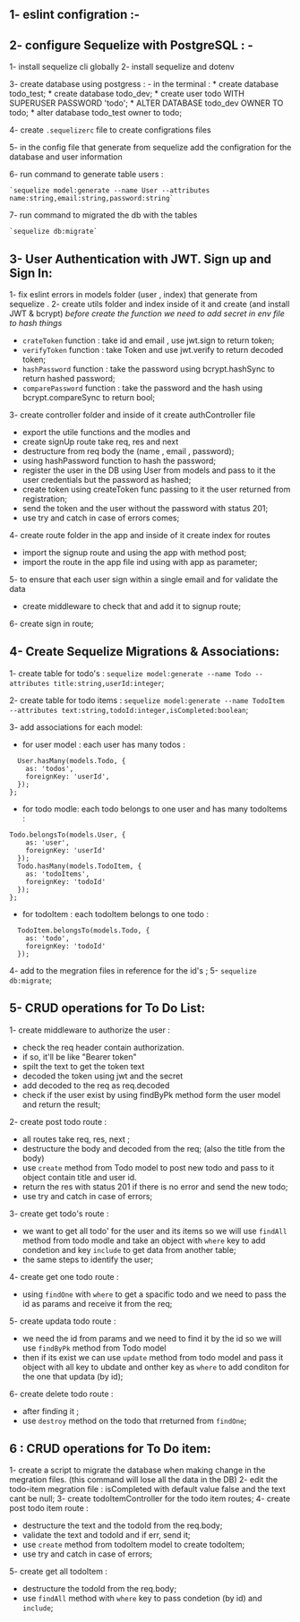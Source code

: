 ## 1- eslint configration :- 

## 2- configure Sequelize with PostgreSQL : -
  1- install sequelize cli globally
  2- install sequelize and dotenv
  
  3- create database using postgress : 
    - in the terminal :
      * create database todo_test;
      * create database todo_dev;
      * create user todo WITH SUPERUSER PASSWORD 'todo';
      * ALTER DATABASE todo_dev OWNER TO todo;
      * alter database todo_test owner to todo; 

  4- create `.sequelizerc` file to create configrations files 

  5- in the config file that generate from sequelize add the configration for the database and user information

  6- run command to generate table users : 

    `sequelize model:generate --name User --attributes name:string,email:string,password:string`

  7- run command to migrated the db with the tables 
  
    `sequelize db:migrate`

## 3- User Authentication with JWT. Sign up and Sign In:
1- fix eslint errors in models folder (user , index) that generate from sequelize .
2- create utils folder and index inside of it and create (and install JWT & bcrypt)
   *before create the function we need to add secret in env file to hash things*
  - `crateToken` function : take id and email , use jwt.sign to return token;
  - `verifyToken` function : take Token and use jwt.verify to return decoded token;
  - `hashPassword` function : take the password using bcrypt.hashSync to return hashed password;
  - `comparePassword` function : take the password and the hash using bcrypt.compareSync to return bool;

3- create controller folder and inside of it create authController file 
  * export the utile functions and the modles and 
  * create signUp route take req, res and next 
  * destructure from req body the (name , email , password);
  * using hashPassword function to hash the password;
  * register the user in the DB using User from models and pass to it the user credentials but the password as hashed;
  * create token using createToken func passing to it the user returned from registration;
  * send the token and the user without the password with status 201;
  * use try and catch in case of errors comes;

4- create route folder in the app and inside of it create index for routes 
  * import the signup route and using the app with method post;
  * import the route in the app file ind using with app as parameter;

5- to ensure that each user sign within a single email and for validate the data
  * create middleware to check that and add it to signup route;

6- create sign in route;


## 4- Create Sequelize Migrations & Associations:

1- create table for todo's : 
`sequelize model:generate --name Todo --attributes title:string,userId:integer`;

2- create table for todo items : 
`sequelize model:generate --name TodoItem --attributes text:string,todoId:integer,isCompleted:boolean`;

3- add associations for each model:
  - for user model : 
    each user has many todos : 
  ```
    User.hasMany(models.Todo, {
      as: 'todos',
      foreignKey: 'userId',
    });
  };
  ```

  - for todo modle: 
  each todo belongs to one user and has many todoItems :

```
Todo.belongsTo(models.User, {
    as: 'user',
    foreignKey: 'userId'
  });
  Todo.hasMany(models.TodoItem, {
    as: 'todoItems',
    foreignKey: 'todoId'
  });
};

```
- for todoItem : 
each todoItem belongs to one todo :
```
  TodoItem.belongsTo(models.Todo, {
    as: 'todo',
    foreignKey: 'todoId'
  });
```

4- add to the megration files in reference for the id's ;
5- `sequelize db:migrate`;


## 5- CRUD operations for To Do List:

1- create middleware to authorize the user : 
  * check the req header contain authorization.
  * if so, it'll be like "Bearer token"
  * spilt the text to get the token text 
  * decoded the token using jwt and the secret 
  * add decoded to the req as req.decoded 
  * check if the user exist by using findByPk method form the user model and return the result; 

2- create post todo route :
  * all routes take req, res, next ;
  * destructure the body and decoded from the req; (also the title from the body)
  * use `create` method from Todo model to post new todo and pass to it object contain title and user id.
  * return the res with status 201 if there is no error and send the new todo;
  * use try and catch in case of errors;

3- create get todo's route : 
  * we want to get all todo' for the user and its items so we will use `findAll` method from todo modle and take an object with `where` key to add condetion and key `include` to get data from another table;
  * the same steps to identify the user;

4- create get one todo route : 
  * using `findOne` with `where` to get a spacific todo and we need to pass the id as params and receive it from the req;

5- create updata todo route : 
  * we need the id from params and we need to find it by the id so we will use `findByPk` method from Todo model
  * then if its exist we can use `update` method from todo model and pass it object with all key to ubdate and onther key as `where` to add conditon for the one that updata (by id);

6- create delete todo route : 
  * after finding it ;
  * use `destroy` method on the todo that rreturned from `findOne`;

## 6 : CRUD operations for To Do item:

1- create a script to migrate the database when making change in the megration files.
(this command will lose all the data in the DB)
2- edit the todo-item megration file : isCompleted with default value false and the text cant be null;
3- create todoItemController for the todo item routes;
4- create post todo item route : 
  * destructure the text and the todoId from the req.body;
  * validate the text and todoId and if err, send it;
  * use `create` method from todoItem model to create todoItem;
  * use try and catch in case of errors;

5- create get all todoItem :
  * destructure the todoId from the req.body;
  * use `findAll` method with `where` key to pass condetion (by id) and `include`;
  